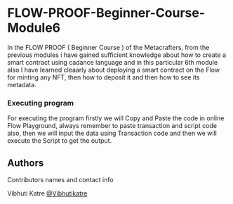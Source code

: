 # FLOW-PROOF-Beginner-Course-Module6

 In the FLOW PROOF ( Beginner Course ) of the Metacrafters, from the previous modules i have gained sufficient knowledge about how to create a smart contract using cadance language and in this particular 6th module also I have learned cleaarly about deploying a smart contract on the Flow for minting any NFT, then how to deposit it and then how to see its metadata.

### Executing program
For executing the program firstly we will Copy and Paste the code in online Flow Playground, always remember to paste transaction and script code also, then we will input the data using Transaction code and then we will execute the Script to get the output.

## Authors
Contributors names and contact info

Vibhuti Katre
[@Vibhutikatre](https://twitter.com/Vibhutikatre)
